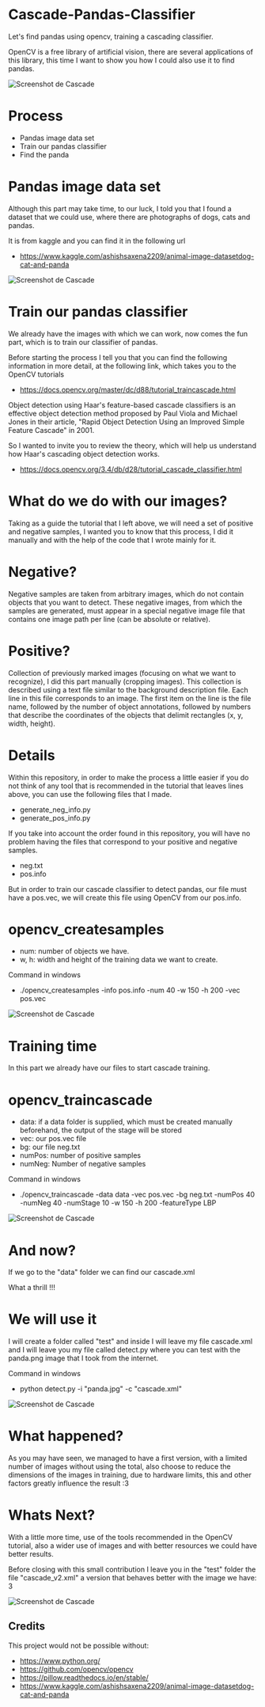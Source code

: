 # Cascade-Pandas-Classifier
Let's find pandas using opencv, training a cascading classifier.

OpenCV is a free library of artificial vision, there are several applications of this library, this time I want to show you how I could also use it to find pandas.

![Screenshot de Cascade](Screenshots/captura05.png)

# Process
- Pandas image data set
- Train our pandas classifier
- Find the panda

# Pandas image data set
Although this part may take time, to our luck, I told you that I found a dataset that we could use, where there are photographs of dogs, cats and pandas.

It is from kaggle and you can find it in the following url 
* https://www.kaggle.com/ashishsaxena2209/animal-image-datasetdog-cat-and-panda

![Screenshot de Cascade](Screenshots/captura01.png)

# Train our pandas classifier
We already have the images with which we can work, now comes the fun part, which is to train our classifier of pandas.

Before starting the process I tell you that you can find the following information in more detail, at the following link, which takes you to the OpenCV tutorials
* https://docs.opencv.org/master/dc/d88/tutorial_traincascade.html

Object detection using Haar's feature-based cascade classifiers is an effective object detection method proposed by Paul Viola and Michael Jones in their article, "Rapid Object Detection Using an Improved Simple Feature Cascade" in 2001.

So I wanted to invite you to review the theory, which will help us understand how Haar's cascading object detection works.
* https://docs.opencv.org/3.4/db/d28/tutorial_cascade_classifier.html

# What do we do with our images?
Taking as a guide the tutorial that I left above, we will need a set of positive and negative samples, I wanted you to know that this process, I did it manually and with the help of the code that I wrote mainly for it.

# Negative?
Negative samples are taken from arbitrary images, which do not contain objects that you want to detect. These negative images, from which the samples are generated, must appear in a special negative image file that contains one image path per line (can be absolute or relative).

# Positive?
Collection of previously marked images (focusing on what we want to recognize), I did this part manually (cropping images). This collection is described using a text file similar to the background description file. Each line in this file corresponds to an image. The first item on the line is the file name, followed by the number of object annotations, followed by numbers that describe the coordinates of the objects that delimit rectangles (x, y, width, height).

# Details 
Within this repository, in order to make the process a little easier if you do not think of any tool that is recommended in the tutorial that leaves lines above, you can use the following files that I made.
* generate_neg_info.py
* generate_pos_info.py

If you take into account the order found in this repository, you will have no problem having the files that correspond to your positive and negative samples.
* neg.txt
* pos.info

But in order to train our cascade classifier to detect pandas, our file must have a pos.vec, we will create this file using OpenCV from our pos.info.

# opencv_createsamples
* num: number of objects we have.
* w, h: width and height of the training data we want to create.

Command in windows
* ./opencv_createsamples -info pos.info -num 40 -w 150 -h 200 -vec pos.vec

![Screenshot de Cascade](Screenshots/captura02.png)

# Training time
In this part we already have our files to start cascade training.

# opencv_traincascade
* data: if a data folder is supplied, which must be created manually beforehand, the output of the stage will be stored
* vec: our pos.vec file
* bg: our file neg.txt
* numPos: number of positive samples
* numNeg: Number of negative samples

Command in windows
* ./opencv_traincascade -data data -vec pos.vec -bg neg.txt -numPos 40 -numNeg 40 -numStage 10 -w 150 -h 200 -featureType LBP

![Screenshot de Cascade](Screenshots/captura03.png)

# And now?
If we go to the "data" folder we can find our cascade.xml

What a thrill !!!

# We will use it
I will create a folder called "test" and inside I will leave my file cascade.xml and I will leave you my file called detect.py where you can test with the panda.png image that I took from the internet.

Command in windows
* python detect.py -i "panda.jpg" -c "cascade.xml"

![Screenshot de Cascade](Screenshots/captura04.png)

# What happened?
As you may have seen, we managed to have a first version, with a limited number of images without using the total, also choose to reduce the dimensions of the images in training, due to hardware limits, this and other factors greatly influence the result :3

# Whats Next?
With a little more time, use of the tools recommended in the OpenCV tutorial, also a wider use of images and with better resources we could have better results.

Before closing with this small contribution I leave you in the "test" folder the file "cascade_v2.xml" a version that behaves better with the image we have: 3

![Screenshot de Cascade](Screenshots/captura05.png)

## Credits
This project would not be possible without:
- https://www.python.org/
- https://github.com/opencv/opencv
- https://pillow.readthedocs.io/en/stable/
- https://www.kaggle.com/ashishsaxena2209/animal-image-datasetdog-cat-and-panda
